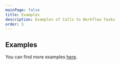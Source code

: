 ```yaml
---
mainPage: false
title: Examples
description: Examples of Calls to Workflow Tasks
order: 5
---
```


## Examples

You can find more examples [here](/docs/general/examples.html).
